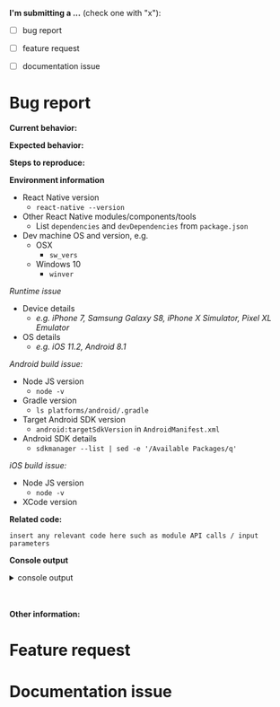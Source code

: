 <!--
WARNING: Failure to follow the issue template guidelines below will result in the issue being immediately closed.

Only bug reports/feature request/documentation issues should be opened here. Help/support requests should be posted to forums or StackOverflow.

Before opening an issue, please check a similar issue is not already open (or closed). Duplicates or near-duplicates will be closed immediately.
-->

**I'm submitting a ...**  (check one with "x"):
- [ ] bug report
- [ ] feature request
- [ ] documentation issue


<!-- Fill out the relevant sections below and delete irrelevant sections. -->

# Bug report

**Current behavior:**

<!-- Describe how the bug manifests. -->

<!-- Explain how you're sure there is an issue with this module rather than your own code:
 - Have you been able to reproduce the issue within this module's example project?
 - Have you created a clean test React Native project containing only this module to eliminate the potential for interference with other code?
 -->

**Expected behavior:**

<!-- Describe what the behavior should be without the bug. -->

**Steps to reproduce:**

<!-- If you are able to illustrate the bug with an example, please provide steps to reproduce. -->

**Environment information**

<!-- Please supply full details of your development environment including: -->
- React Native version
	- `react-native --version`
- Other React Native modules/components/tools
	- List `dependencies` and `devDependencies` from `package.json`
- Dev machine OS and version, e.g.
    - OSX
        - `sw_vers`
    - Windows 10
        - `winver`
        
_Runtime issue_
- Device details
    - _e.g. iPhone 7, Samsung Galaxy S8, iPhone X Simulator, Pixel XL Emulator_
- OS details
    - _e.g. iOS 11.2, Android 8.1_	
	
_Android build issue:_	
- Node JS version
    - `node -v`
- Gradle version
	- `ls platforms/android/.gradle`
- Target Android SDK version
	- `android:targetSdkVersion` in `AndroidManifest.xml`
- Android SDK details
	- `sdkmanager --list | sed -e '/Available Packages/q'`
	
_iOS build issue:_
- Node JS version
    - `node -v`
- XCode version

**Related code:**

```
insert any relevant code here such as module API calls / input parameters
```

**Console output**

<details>
<summary>console output</summary>

```

// Paste any relevant JS/native console output here

```

</details><br/><br/>

**Other information:**

<!-- List any other information that is relevant to your issue. Stack traces, related issues, suggestions on how to fix, Stack Overflow links, forum links, etc. -->

# Feature request
<!--
Feature requests should include as much detail as possible:

- A descriptive title 
- A description of the problem you're trying to solve, including why you think this is a problem
- An overview of the suggested solution
- Use case: why should this be implemented?
- If the feature changes current behavior, reasons why your solution is better
- Relevant links, e.g.
    - Stack Overflow post illustrating a solution
    - Code within a Github repo that illustrates a solution
    - Native API documentation for proposed feature
-->

# Documentation issue
<!-- 
Describe the issue with the documentation or the request for documentation changes.
- Please give reasons why the change is necessary.
- If the change is trivial or you are able to make it, please consider making a Pull Request containing the necessary changes.
-->




<!--
A POLITE REMINDER

- This is free, open-source software. 
- Although the author makes every effort to maintain it, no guarantees are made as to the quality or reliability, and reported issues will be addressed if and when the author has time. 
- Help/support will not be given by the author, so forums or Stack Overflow should be used. Any issues requesting help/support will be closed immediately.
- If you have urgent need of a bug fix/feature, the author can be engaged for PAID contract work to do so: please contact dave@workingedge.co.uk
- Rude or abusive comments/issues will not be tolerated, nor will opening multiple issues if those previously closed are deemed unsuitable. Any of the above will result in you being BANNED from ALL of my Github repositories.
-->